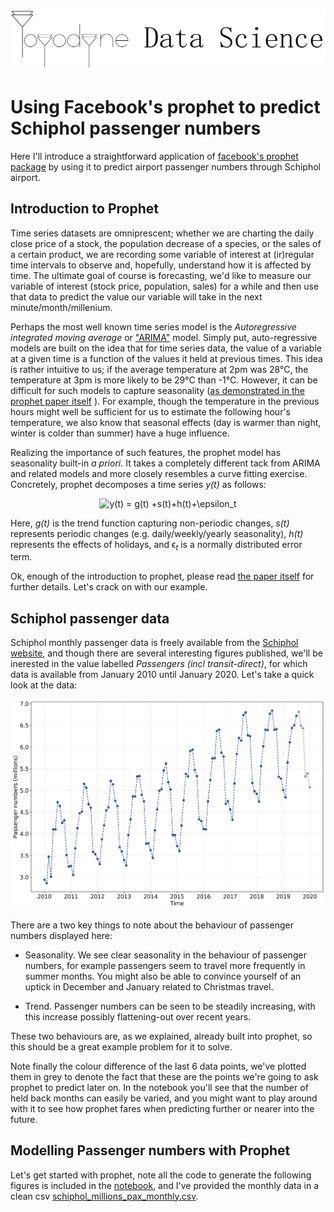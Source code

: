 ![alt text](yoydyne_data_science_logo.png "Yoydyne Data Science")

# Using Facebook's prophet to predict Schiphol passenger numbers

Here I'll introduce a straightforward application of [facebook's prophet package](https://facebook.github.io/prophet/) by using it to predict airport passenger numbers through Schiphol airport.

## Introduction to Prophet

Time series datasets are omniprescent; whether we are charting the daily close price of a stock, the population decrease of a species, or the sales of a certain product, we are recording some variable of interest at (ir)regular time intervals to observe and, hopefully, understand how it is affected by time. The ultimate goal of course is forecasting, we'd like to measure our variable of interest (stock price, population, sales) for a while and then use that data to predict the value our variable will take in the next minute/month/millenium.

Perhaps the most well known time series model is the *Autoregressive integrated moving average* or ["ARIMA"](https://en.wikipedia.org/wiki/Autoregressive_integrated_moving_average) model. Simply put, auto-regressive models are built on the idea that for time series data, the value of a variable at a given time is a function of the values it held at previous times. This idea is rather intuitive to us; if the average temperature at 2pm was 28°C, the temperature at 3pm is more likely to be 29°C than -1°C. However, it can be difficult for such models to capture seasonality ([as demonstrated in the prophet paper itself](https://peerj.com/preprints/3190/#) ). For example, though the temperature in the previous hours might well be sufficient for us to estimate the following hour's temperature, we also know that seasonal effects (day is warmer than night, winter is colder than summer) have a huge influence.

Realizing the importance of such features, the prophet model has seasonality built-in *a priori*. It takes a completely different tack from ARIMA and related models and more closely resembles a curve fitting exercise. Concretely, prophet decomposes a time series *y(t)* as follows:

<p align="center">
<img src="https://latex.codecogs.com/gif.latex?y(t)&space;=&space;g(t)&space;&plus;s(t)&plus;h(t)&plus;\epsilon_t" title="y(t) = g(t) +s(t)+h(t)+\epsilon_t" />
</p>

Here, *g(t)* is the trend function capturing non-periodic changes, *s(t)* represents periodic changes (e.g. daily/weekly/yearly seasonality), *h(t)* represents the effects of holidays, and &#1013;<sub>*t*</sub> is a normally distributed error term.

Ok, enough of the introduction to prophet, please read [the paper itself](https://peerj.com/preprints/3190/#) for further details. Let's crack on with our example.

## Schiphol passenger data

Schiphol monthly passenger data is freely available from the [Schiphol website](https://www.schiphol.nl/en/schiphol-group/page/transport-and-traffic-statistics/), and though there are several interesting figures published, we'll be inerested in the value labelled *Passengers (incl transit-direct)*, for which data is available from January 2010 until January 2020. Let's take a quick look at the data:

<p align="center">
  <img width="600" src="images/schiphol_data.png">
</p>

There are a two key things to note about the behaviour of passenger numbers displayed here:

 - Seasonality. We see clear seasonality in the behaviour of passenger numbers, for example passengers seem to travel more frequently in summer months. You might also be able to convince yourself of an uptick in December and January related to Christmas travel.
 
 - Trend. Passenger numbers can be seen to be steadily increasing, with this increase possibly flattening-out over recent years. 
 
 These two behaviours are, as we explained, already built into prophet, so this should be a great example problem for it to solve. 
 
 Note finally the colour difference of the last 6 data points, we've plotted them in grey to denote the fact that these are the points we're going to ask prophet to predict later on. In the notebook you'll see that the number of held back months can easily be varied, and you might want to play around with it to see how prophet fares when predicting further or nearer into the future.
 
 ## Modelling Passenger numbers with Prophet
 
 Let's get started with prophet, note all the code to generate the following figures is included in the [notebook](https://github.com/Yoyodyne-Data-Science/schiphol-passengers/blob/master/Schiphol_Passengers.ipynb), and I've provided the monthly data in a clean csv [schiphol_millions_pax_monthly.csv](https://github.com/Yoyodyne-Data-Science/schiphol-passengers/blob/master/data/schiphol_millions_pax_monthly.csv).